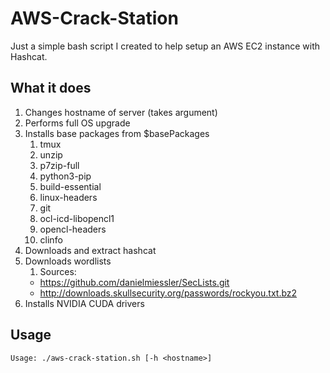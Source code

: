 # AWS-Crack-Station

Just a simple bash script I created to help setup an AWS EC2 instance with Hashcat.

## What it does
1. Changes hostname of server (takes argument)
2. Performs full OS upgrade
3. Installs base packages from $basePackages
    1. tmux
    2. unzip
    3. p7zip-full
    4. python3-pip
    5. build-essential
    6. linux-headers
    7. git
    8. ocl-icd-libopencl1
    9. opencl-headers
    10. clinfo
4. Downloads and extract hashcat
5. Downloads wordlists
    1. Sources:
    * https://github.com/danielmiessler/SecLists.git
    * http://downloads.skullsecurity.org/passwords/rockyou.txt.bz2
6. Installs NVIDIA CUDA drivers

## Usage
```
Usage: ./aws-crack-station.sh [-h <hostname>]
```